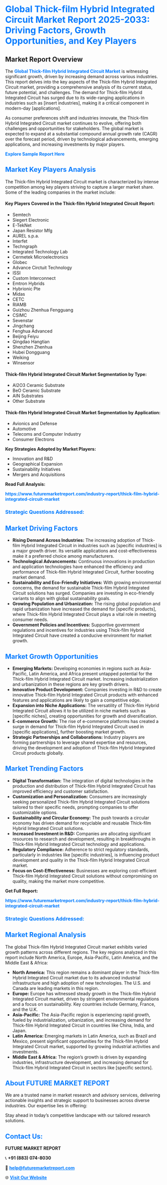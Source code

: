 <h1 style="color: #007BFF;">Global Thick-film Hybrid Integrated Circuit Market Report 2025-2033: Driving Factors, Growth Opportunities, and Key Players</h1>

<section id="overview">
<h2>Market Report Overview</h2>
<p>The <a href="https://www.futuremarketreport.com/industry-report/thick-film-hybrid-integrated-circuit-market" style="color: #007BFF; text-decoration: none;"><strong>Global Thick-film Hybrid Integrated Circuit Market</strong></a> is witnessing significant growth, driven by increasing demand across various industries. This report delves into the key aspects of the Thick-film Hybrid Integrated Circuit market, providing a comprehensive analysis of its current status, future potential, and challenges. The demand for Thick-film Hybrid Integrated Circuit has surged due to its wide-ranging applications in industries such as [insert industries], making it a critical component in modern-day [applications].</p>
<p>As consumer preferences shift and industries innovate, the Thick-film Hybrid Integrated Circuit market continues to evolve, offering both challenges and opportunities for stakeholders. The global market is expected to expand at a substantial compound annual growth rate (CAGR) over the forecast period, driven by technological advancements, emerging applications, and increasing investments by major players.</p>
</section>

<section id="overview">
<p><a href="https://www.futuremarketreport.com/request-sample/reportId=60000" style="color: #007BFF; text-decoration: none;"><strong>Explore Sample Report Here</strong></a></p>
</section>

<section id="key-players">
<h2 style="color: #007BFF;">Market Key Players Analysis</h2>
<p>The Thick-film Hybrid Integrated Circuit market is characterized by intense competition among key players striving to capture a larger market share. Some of the leading companies in the market include:</p>
<h4>Key Players Covered in the Thick-film Hybrid Integrated Circuit Report:</h4>
<ul><li>Semtech</li><li>Siegert Electronic</li><li>E-TekNet</li><li>Japan Resistor Mfg</li><li>AUREL s.p.a.</li><li>Interfet</li><li>Techngraph</li><li>Integrated Technology Lab</li><li>Cermetek Microelectronics</li><li>Globec</li><li>Advance Circtuit Technology</li><li>ISSI</li><li>Custom Interconnect</li><li>Emtron Hybrids</li><li>Hybrionic Pte</li><li>Midas</li><li>CETC</li><li>RIAMB</li><li>Guizhou Zhenhua Fengguang</li><li>CSIMC</li><li>Sevenstar</li><li>Jingchang</li><li>Fenghua Advanced</li><li>Beijing Feiyu</li><li>Qingdao Hangtian</li><li>Shenzhen Zhenhua</li><li>Hubei Dongguang</li><li>Weiking</li><li>Winsensor</li></ul>
<h4>Thick-film Hybrid Integrated Circuit Market Segmentation by Type:</h4>
<ul><li>Al2O3 Ceramic Substrate</li><li>BeO Ceramic Substrate</li><li>AIN Substrates</li><li>Other Substrate</li></ul>

<h4>Thick-film Hybrid Integrated Circuit Market Segmentation by Application:</h4>
<ul><li>Avionics and Defense</li><li>Automotive</li><li>Telecoms and Computer Industry</li><li>Consumer Electrons</li></ul>
<p><strong>Key Strategies Adopted by Market Players:</strong></p>
<ul>
<li>Innovation and R&D</li>
<li>Geographical Expansion</li>
<li>Sustainability Initiatives</li>
<li>Mergers and Acquisitions</li>
</ul>
</section>

<section>
<p><strong>Read Full Analysis: </strong></p><a href="https://www.futuremarketreport.com/industry-report/thick-film-hybrid-integrated-circuit-market" style="color: #007BFF; text-decoration: none;"><strong>https://www.futuremarketreport.com/industry-report/thick-film-hybrid-integrated-circuit-market</strong></a>
<h3 style="color: #007BFF;">Strategic Questions Addressed:</h3>
</section>

<section id="driving-factors">
<h2 style="color: #007BFF;">Market Driving Factors</h2>
<ul>
<li><strong>Rising Demand Across Industries:</strong> The increasing adoption of Thick-film Hybrid Integrated Circuit in industries such as [specific industries] is a major growth driver. Its versatile applications and cost-effectiveness make it a preferred choice among manufacturers.</li>
<li><strong>Technological Advancements:</strong> Continuous innovations in production and application technologies have enhanced the efficiency and performance of Thick-film Hybrid Integrated Circuit, further boosting market demand.</li>
<li><strong>Sustainability and Eco-Friendly Initiatives:</strong> With growing environmental concerns, the demand for sustainable Thick-film Hybrid Integrated Circuit solutions has surged. Companies are investing in eco-friendly variants to align with global sustainability goals.</li>
<li><strong>Growing Population and Urbanization:</strong> The rising global population and rapid urbanization have increased the demand for [specific products], where Thick-film Hybrid Integrated Circuit plays a vital role in meeting consumer needs.</li>
<li><strong>Government Policies and Incentives:</strong> Supportive government regulations and incentives for industries using Thick-film Hybrid Integrated Circuit have created a conducive environment for market growth.</li>
</ul>
</section>

<section id="growth-opportunities">
<h2 style="color: #007BFF;">Market Growth Opportunities</h2>
<ul>
<li><strong>Emerging Markets:</strong> Developing economies in regions such as Asia-Pacific, Latin America, and Africa present untapped potential for the Thick-film Hybrid Integrated Circuit market. Increasing industrialization and urbanization in these regions are key growth drivers.</li>
<li><strong>Innovative Product Development:</strong> Companies investing in R&D to create innovative Thick-film Hybrid Integrated Circuit products with enhanced features and applications are likely to gain a competitive edge.</li>
<li><strong>Expansion into Niche Applications:</strong> The versatility of Thick-film Hybrid Integrated Circuit allows it to be utilized in niche markets such as [specific niches], creating opportunities for growth and diversification.</li>
<li><strong>E-commerce Growth:</strong> The rise of e-commerce platforms has created a surge in demand for Thick-film Hybrid Integrated Circuit used in [specific applications], further boosting market growth.</li>
<li><strong>Strategic Partnerships and Collaborations:</strong> Industry players are forming partnerships to leverage shared expertise and resources, driving the development and adoption of Thick-film Hybrid Integrated Circuit products globally.</li>
</ul>
</section>

<section id="trending-factors">
<h2 style="color: #007BFF;">Market Trending Factors</h2>
<ul>
<li><strong>Digital Transformation:</strong> The integration of digital technologies in the production and distribution of Thick-film Hybrid Integrated Circuit has improved efficiency and customer satisfaction.</li>
<li><strong>Customization and Personalization:</strong> Consumers are increasingly seeking personalized Thick-film Hybrid Integrated Circuit solutions tailored to their specific needs, prompting companies to offer customizable options.</li>
<li><strong>Sustainability and Circular Economy:</strong> The push towards a circular economy has driven demand for recyclable and reusable Thick-film Hybrid Integrated Circuit solutions.</li>
<li><strong>Increased Investment in R&D:</strong> Companies are allocating significant resources to research and development, resulting in breakthroughs in Thick-film Hybrid Integrated Circuit technology and applications.</li>
<li><strong>Regulatory Compliance:</strong> Adherence to strict regulatory standards, particularly in industries like [specific industries], is influencing product development and quality in the Thick-film Hybrid Integrated Circuit market.</li>
<li><strong>Focus on Cost-Effectiveness:</strong> Businesses are exploring cost-efficient Thick-film Hybrid Integrated Circuit solutions without compromising on quality, making the market more competitive.</li>
</ul>
</section>

<section>
<p><strong>Get Full Report: </strong></p><a href="https://www.futuremarketreport.com/industry-report/thick-film-hybrid-integrated-circuit-market" style="color: #007BFF; text-decoration: none;"><strong>https://www.futuremarketreport.com/industry-report/thick-film-hybrid-integrated-circuit-market</strong></a>
<h3 style="color: #007BFF;">Strategic Questions Addressed:</h3>
</section>


<section id="regional-analysis">
<h2 style="color: #007BFF;">Market Regional Analysis</h2>
<p>The global Thick-film Hybrid Integrated Circuit market exhibits varied growth patterns across different regions. The key regions analyzed in this report include North America, Europe, Asia-Pacific, Latin America, and the Middle East & Africa:</p>
<ul>
<li><strong>North America:</strong> This region remains a dominant player in the Thick-film Hybrid Integrated Circuit market due to its advanced industrial infrastructure and high adoption of new technologies. The U.S. and Canada are leading markets in this region.</li>
<li><strong>Europe:</strong> Europe has witnessed steady growth in the Thick-film Hybrid Integrated Circuit market, driven by stringent environmental regulations and a focus on sustainability. Key countries include Germany, France, and the U.K.</li>
<li><strong>Asia-Pacific:</strong> The Asia-Pacific region is experiencing rapid growth, fueled by industrialization, urbanization, and increasing demand for Thick-film Hybrid Integrated Circuit in countries like China, India, and Japan.</li>
<li><strong>Latin America:</strong> Emerging markets in Latin America, such as Brazil and Mexico, present significant opportunities for the Thick-film Hybrid Integrated Circuit market, supported by growing industrial activities and investments.</li>
<li><strong>Middle East & Africa:</strong> The region’s growth is driven by expanding industries, infrastructure development, and increasing demand for Thick-film Hybrid Integrated Circuit in sectors like [specific sectors].</li>
</ul>
</section>

<footer>
<h2 style="color: #007BFF;">About FUTURE MARKET REPORT</h2>
<p>We are a trusted name in market research and advisory services, delivering actionable insights and strategic support to businesses across diverse industries. Our expertise lies in offering:</p>

<p>Stay ahead in today’s competitive landscape with our tailored research solutions.</p>

<h2 style="color: #007BFF;">Contact Us:</h2>
<p><strong>FUTURE MARKET REPORT</strong></p>
<p>📞 <strong>+91 (883) 074-8030</strong></p>
<p>📧 <strong><a href="mailto:help@futuremarketreport.com" style="color: #007BFF;">help@futuremarketreport.com</a></strong></p>
<p>🌐 <strong><a href="https://www.futuremarketreport.com/" style="color: #007BFF;">Visit Our Website</a></strong></p>
</footer>
